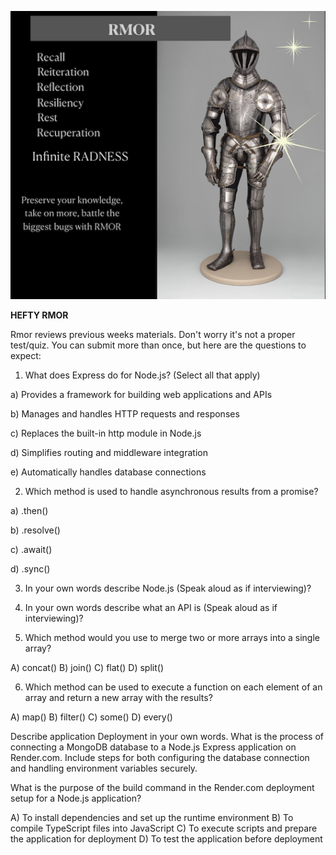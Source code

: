 ![Rmor Meme](./images/rmor-image.png)

**HEFTY RMOR**

Rmor reviews previous weeks materials. 
Don't worry it's not a proper test/quiz.
You can submit more than once, but here are the questions to expect: 





1. What does Express do for Node.js? (Select all that apply)

a) Provides a framework for building web applications and APIs

b) Manages and handles HTTP requests and responses

c) Replaces the built-in http module in Node.js

d) Simplifies routing and middleware integration

e) Automatically handles database connections


2. Which method is used to handle asynchronous results from a promise?

a) .then()

b) .resolve()

c) .await()

d) .sync()


3. In your own words describe Node.js (Speak aloud as if interviewing)?

4. In your own words describe what an API is (Speak aloud as if interviewing)?

5. Which method would you use to merge two or more arrays into a single array?

A) concat()
B) join()
C) flat()
D) split()

6. Which method can be used to execute a function on each element of an array and return a new array with the results?

A) map()
B) filter()
C) some()
D) every()

Describe application Deployment in your own words. What is the process of connecting a MongoDB database to a Node.js Express application on Render.com. Include steps for both configuring the database connection and handling environment variables securely.

What is the purpose of the build command in the Render.com deployment setup for a Node.js application?

A) To install dependencies and set up the runtime environment
B) To compile TypeScript files into JavaScript
C) To execute scripts and prepare the application for deployment
D) To test the application before deployment
